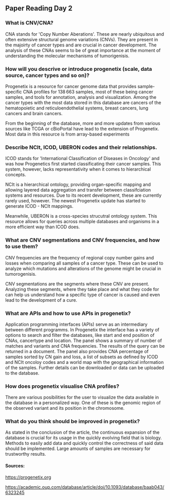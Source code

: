 ## Paper Reading Day 2

### What is CNV/CNA?
CNA stands for 'Copy Number Aberations'. These are nearly ubiquitous and often extensive structural genome variations (CNVs). They are present in the majoirty of cancer types and are crucial in cancer development. The analysis of these CNAs seems to be of great importance at the moment of understanding the molecular mechanisms of tumorigenisis. 

### How will you descrive or introduce progenetix (scale, data source, cancer types and so on)?
Progenetix is a resource for cancer genome data that provides sample-specific CNA profiles for 138 663 samples, most of these being cancer samples, and tools for annotation, analysis and visualization. Among the cancer types with the most data stored in this database are cancers of the hematopoietic and reticuloendothelial systems, breast cancers, lung cancers and brain cancers.

From the beginning of the database, more and more updates from various sources like TCGA or cBioPortal have lead to the extension of Progenetix. Most data in this resource is from array-based experiments

### Describe NCIt, ICOD, UBERON codes and their relationships.
ICOD stands for 'International Classification of Diseases in Oncology' and was how Progenetics first started classificating their cancer samples. This system, however, lacks representativity when it comes to hierarchical concepts. 

NCIt is a hierarchical ontology, providing organ-specific mapping and allowing layered data aggregation and transfer between classifciation systems and resources. Due to its recent development, these are currently rarely used, however. The newest Progenetix update has started to generate ICOD - NCIt mappings. 

Meanwhile, UBERON is a cross-species strucutral ontology system. This resource allows for queries across multiple databases and organisms in a more efficient way than ICOD does. 

### What are CNV segmentations and CNV frequencies, and how to use them?
CNV frequencies are the frequency of regional copy number gains and losses when comparing all samples of a cancer type. These can be used to analyze which mutations and alterations of the genome might be crucial in tumorogenisis.

CNV segmentations are the segments where these CNV are present. Analyzing these segments, where they take place and what they code for can help us understand how a specific type of cancer is caused and even lead to the development of a cure.

### What are APIs and how to use APIs in progenetix?
Application programming interfaces (APIs) serve as an intermediary between different programms. In Progenetix the interface has a variety of options to search and filter the databases, like start and end position of CNAs, cancertype and location. The panel shows a summary of number of matches and variants and CNA frequencies. The results of the query can be returned in a document. The panel also provides CNA percentage of samples sorted by CN gain and loss, a list of subsets as defined by ICOD and NCIt oncoloy codes and a world map with the geographical information of the samples. Further details can be downloaded or data can be uploaded to the database. 

### How does progenetix visualise CNA profiles?
There are various posibilities for the user to visualize the data available in the database in a personalized way. One of these is the genomic region of the observed variant and its position in the chromosome. 

### What do you think should be improved in progenetix?
As stated in the conclusion of the article, the continuous expansion of the database is crucial for its usage in the quickly evolving field that is biology. Methods to easily add data and quickly control the correctness of said data should be implemented. Large amounts of samples are necessary for trustworthy results. 

#### Sources:
https://progenetix.org

https://academic.oup.com/database/article/doi/10.1093/database/baab043/6323245
